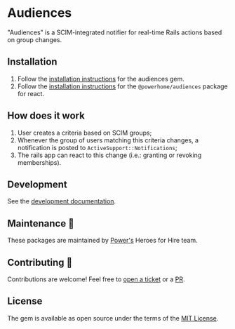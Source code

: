 # Audiences

"Audiences" is a SCIM-integrated notifier for real-time Rails actions based on group changes.

## Installation

1. Follow the [installation instructions](../audiences/docs/README.md#installation) for the audiences gem.
1. Follow the [installation instructions](../audiences-react/docs/README.md#installation) for the `@powerhome/audiences` package for react.

## How does it work

1. User creates a criteria based on SCIM groups;
1. Whenever the group of users matching this criteria changes, a notification is posted to `ActiveSupport::Notifications`;
1. The rails app can react to this change (i.e.: granting or revoking memberships).

## Development

See the [development documentation](./development.md).

## Maintenance 🚧

These packages are maintained by [Power's](https://github.com/powerhome) Heroes for Hire team.

## Contributing 💙

Contributions are welcome! Feel free to [open a ticket](https://github.com/powerhome/power-tools/issues/new) or a [PR](https://github.com/powerhome/power-tools/pulls).

## License

The gem is available as open source under the terms of the [MIT License](https://opensource.org/licenses/MIT).
